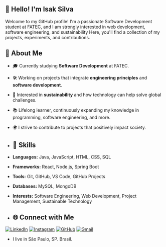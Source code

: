 ## 👋 Hello! I'm Isak Silva

Welcome to my GitHub profile! I'm a passionate Software Development student at FATEC, and I am strongly interested in web development, software engineering, and sustainability Here, you'll find a collection of my projects, experiments, and contributions.

## 🚀 About Me

- 🎓 Currently studying **Software Development** at FATEC.
- 🛠️ Working on projects that integrate **engineering principles** and **software development**.
- 🌱 Interested in **sustainability** and how technology can help solve global challenges.
- 📚 Lifelong learner, continuously expanding my knowledge in programming, software engineering, and more.
- 🌍 I strive to contribute to projects that positively impact society.

- ## 🔧 Skills

- **Languages:** Java, JavaScript, HTML, CSS, SQL
- **Frameworks:** React, Node.js, Spring Boot
- **Tools:** Git, GitHub, VS Code, GitHub Projects
- **Databases:** MySQL, MongoDB
- **Interests:** Software Engineering, Web Development, Project Management, Sustainable Technology

- ## 🌐 Connect with Me

[![LinkedIn](https://img.shields.io/badge/LinkedIn-0077B5?style=for-the-badge&logo=linkedin&logoColor=white)](https://www.linkedin.com/in/isakfbs/) [![Instagram](https://img.shields.io/badge/-Instagram-%23E4405F?style=for-the-badge&logo=instagram&logoColor=white)](https://www.instagram.com/isak_fbs/) [![GitHub](https://img.shields.io/badge/GitHub-100000?style=for-the-badge&logo=github&logoColor=white)](https://github.com/isakfbs) [![Gmail](https://img.shields.io/badge/Gmail-333333?style=for-the-badge&logo=gmail&logoColor=red)](mailto:isakfreires98@gmail.com)

- I live in São Paulo, SP. Brasil.

<!--
**isakfbs/isakfbs** is a ✨ _special_ ✨ repository because its `README.md` (this file) appears on your GitHub profile.

Here are some ideas to get you started:

- 🔭 I’m currently working on ...
- 🌱 I’m currently learning ...
- 👯 I’m looking to collaborate on ...
- 🤔 I’m looking for help with ...
- 💬 Ask me about ...
- 📫 How to reach me: ...
- 😄 Pronouns: ...
- ⚡ Fun fact: ...

Feel free to explore my repositories and reach out if you'd like to collaborate or have any questions. Let's create something amazing together!

Here are some of the projects I'm working on:

- **[Technical Support System](https://github.com/IsakFreires/technical-support-system)** - A comprehensive system to manage my technical support service.
- **[Sustainability Web Project](https://github.com/IsakFreires/sustainability-web-project)** - Developing a website with a focus on sustainability goals (ODS).
- **[Engineering Practice](https://github.com/IsakFreires/engineering-practice)** - A project where I implement and practice software engineering principles.

-->
